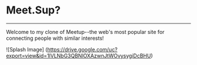 


# Meet.Sup?
----------------------------------------------------------------------------------------------------------------------------
Welcome to my clone of Meetup--the web's most popular site for connecting people with similar interests!

![Splash Image]
(https://drive.google.com/uc?export=view&id=1lVLNbG3QBNlOXAzwnJtWOvysygiDcBHU)

